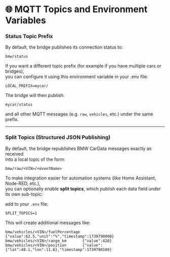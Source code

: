 # 🌐 MQTT Topics and Environment Variables

### Status Topic Prefix

By default, the bridge publishes its connection status to:

```
bmw/status
```

If you want a different topic prefix (for example if you have multiple cars or bridges),  
you can configure it using this environment variable in your .env file:

```
LOCAL_PREFIX=mycar/
```

The bridge will then publish:

```
mycar/status
```

and all other MQTT messages (e.g. `raw`, `vehicles`, etc.) under the same prefix.

---

### Split Topics (Structured JSON Publishing)

By default, the bridge republishes BMW CarData messages exactly as received  
into a local topic of the form:

```
bmw/raw/<VIN>/<eventName>
```

To make integration easier for automation systems (like Home Assistant, Node-RED, etc.),  
you can optionally enable **split topics**, which publish each data field under its own sub-topic:

add to your `.env` file:

```
SPLIT_TOPICS=1
```

This will create additional messages like:

```
bmw/vehicles/<VIN>/fuelPercentage {"value":62.5,"unit":"%","timestamp":1739790000}
bmw/vehicles/<VIN>/range_km       {"value":420}
bmw/vehicles/<VIN>/position       {"value":{"lat":48.1,"lon":11.6},"timestamp":1739790100}
```
